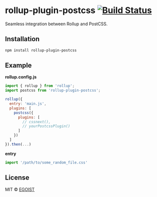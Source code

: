 # rollup-plugin-postcss [![Build Status](https://img.shields.io/circleci/project/egoist/rollup-plugin-postcss/master.svg?style=flat-square)](https://circleci.com/gh/egoist/rollup-plugin-postcss/tree/master)

Seamless integration between Rollup and PostCSS.

## Installation

```bash
npm install rollup-plugin-postcss
```

## Example

**rollup.config.js**

```javascript
import { rollup } from 'rollup';
import postcss from 'rollup-plugin-postcss';

rollup({
  entry: 'main.js',
  plugins: [
    postcss({
      plugins: [
        // cssnext(),
        // yourPostcssPlugin()
      ]
    })
  ]
}).then(...)
```

**entry**

```javascript
import '/path/to/some_random_file.css'
```

## License

MIT &copy; [EGOIST](https://github.com/egoist)
